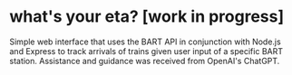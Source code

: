 # what's your eta? [work in progress]
Simple web interface that uses the BART API in conjunction with Node.js and Express to track arrivals of trains given user input of a specific BART station. Assistance and guidance was received from OpenAI's ChatGPT.

